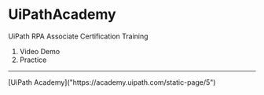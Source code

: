 # UiPathAcademy
  
  
UiPath RPA Associate Certification Training
 1. Video Demo
 2. Practice
  
  
---
<Reference>  
[UiPath Academy]("https://academy.uipath.com/static-page/5")
